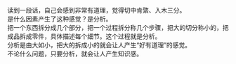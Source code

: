读到一段话，自己会感到非常有道理，觉得切中肯綮、入木三分。  
是什么因素产生了这种感觉？是分析。  
把一个东西拆分成几个部分，把一个过程拆分称几个步骤，把大的切分称小的，把成品拆成零件，具体描述每个细节。这个过程就是分析。  
分析是由大如小，把大的拆成小的就会让人产生“好有道理”的感觉。  
不论什么问题，只要分析，就会让人产生知识感。  
